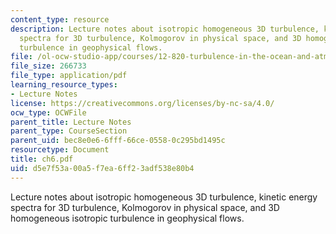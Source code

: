 ```yaml
---
content_type: resource
description: Lecture notes about isotropic homogeneous 3D turbulence, kinetic energy
  spectra for 3D turbulence, Kolmogorov in physical space, and 3D homogeneous isotropic
  turbulence in geophysical flows.
file: /ol-ocw-studio-app/courses/12-820-turbulence-in-the-ocean-and-atmosphere-spring-2006/d5e7f53a00a5f7ea6ff23adf538e80b4_ch6.pdf
file_size: 266733
file_type: application/pdf
learning_resource_types:
- Lecture Notes
license: https://creativecommons.org/licenses/by-nc-sa/4.0/
ocw_type: OCWFile
parent_title: Lecture Notes
parent_type: CourseSection
parent_uid: bec8e0e6-6fff-66ce-0558-0c295bd1495c
resourcetype: Document
title: ch6.pdf
uid: d5e7f53a-00a5-f7ea-6ff2-3adf538e80b4
---
```

Lecture notes about isotropic homogeneous 3D turbulence, kinetic energy spectra for 3D turbulence, Kolmogorov in physical space, and 3D homogeneous isotropic turbulence in geophysical flows.